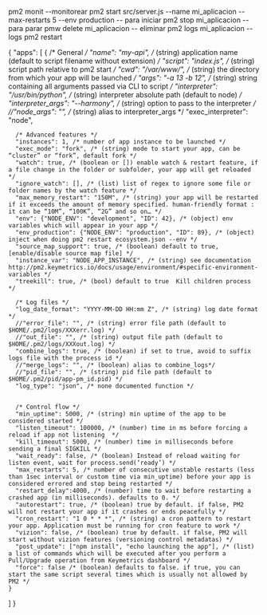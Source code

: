 pm2 monit --monitorear
pm2 start src/server.js --name mi_aplicacion --max-restarts 5 --env production -- para iniciar
pm2 stop  mi_aplicacion  -- para parar
pmw delete mi_aplicacion -- eliminar
pm2 logs mi_aplicacion --logs
pm2 restart 


{
  "apps": [
    {
      /* General */
      "name": "my-api", /* (string) application name (default to script filename without extension) */
      "script": "index.js", /* (string) script path relative to pm2 start */
      "cwd": "/var/www/", /* (string) the directory from which your app will be launched */
      "args": "-a 13 -b 12", /* (string) string containing all arguments passed via CLI to script */
      "interpreter": "/usr/bin/python", /* (string) interpreter absolute path (default to node) */
      "interpreter_args": "--harmony", /* (string) option to pass to the interpreter */
      //"node_args": "", /* (string) alias to interpreter_args  */
      "exec_interpreter": "node",
    
      /* Advanced features */
      "instances": 1, /* number of app instance to be launched */
      "exec_mode": "fork", /* (string) mode to start your app, can be “cluster” or “fork”, default fork */
      "watch": true, /* (boolean or []) enable watch & restart feature, if a file change in the folder or subfolder, your app will get reloaded */
      "ignore_watch": [], /* (list) list of regex to ignore some file or folder names by the watch feature */
      "max_memory_restart": "150M", /* (string) your app will be restarted if it exceeds the amount of memory specified. human-friendly format : it can be “10M”, “100K”, “2G” and so on… */
      "env": {"NODE_ENV": "development", "ID": 42}, /* (object) env variables which will appear in your app */
      "env_production": {"NODE_ENV": "production", "ID": 89}, /* (object) inject when doing pm2 restart ecosystem.json --env */
      "source_map_support": true, /* (boolean) default to true, [enable/disable source map file] */
      "instance_var": "NODE_APP_INSTANCE", /* (string) see documentation http://pm2.keymetrics.io/docs/usage/environment/#specific-environment-variables */
      "treekill": true, /* (bool) default to true  Kill children process */
    
      /* Log files */
      "log_date_format": "YYYY-MM-DD HH:mm Z", /* (string) log date format */
      //"error_file": "", /* (string) error file path (default to $HOME/.pm2/logs/XXXerr.log) */
      //"out_file": "", /* (string) output file path (default to $HOME/.pm2/logs/XXXout.log) */
      "combine_logs": true, /* (boolean) if set to true, avoid to suffix logs file with the process id */
      //"merge_logs": "", /* (boolean) alias to combine_logs*/
      //"pid_file": "", /* (string) pid file path (default to $HOME/.pm2/pid/app-pm_id.pid) */
      "log_type": "json", /* none documented function */
    
    
      /* Control flow */
      "min_uptime": 5000, /* (string) min uptime of the app to be considered started */
      "listen_timeout": 100000, /* (number) time in ms before forcing a reload if app not listening  */
      "kill_timeout": 5000, /* (number) time in milliseconds before sending a final SIGKILL */
      "wait_ready": false, /* (boolean) Instead of reload waiting for listen event, wait for process.send(‘ready’) */
      "max_restarts": 5, /* number of consecutive unstable restarts (less than 1sec interval or custom time via min_uptime) before your app is considered errored and stop being restarted */
      "restart_delay":4000, /* (number) time to wait before restarting a crashed app (in milliseconds). defaults to 0. */
      "autorestart": true, /* (boolean) true by default. if false, PM2 will not restart your app if it crashes or ends peacefully */
      "cron_restart": "1 0 * * *", /* (string) a cron pattern to restart your app. Application must be running for cron feature to work */
      "vizion": false, /* (boolean) true by default. if false, PM2 will start without vizion features (versioning control metadatas) */
      "post_update": ["npm install", "echo launching the app"], /* (list) a list of commands which will be executed after you perform a Pull/Upgrade operation from Keymetrics dashboard */
      "force": false /* (boolean) defaults to false. if true, you can start the same script several times which is usually not allowed by PM2 */
    }
  ]
}
